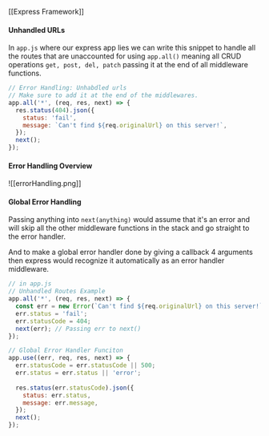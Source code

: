 [[Express Framework]]

#### Unhandled URLs

In `app.js` where our express app lies we can write this snippet to handle all the routes that are unaccounted for using `app.all()` meaning all CRUD operations `get, post, del, patch` passing it at the end of all middleware functions.

```JavaScript
// Error Handling: Unhabdled urls
// Make sure to add it at the end of the middlewares.
app.all('*', (req, res, next) => {
  res.status(404).json({
    status: 'fail',
    message: `Can't find ${req.originalUrl} on this server!`,
  });
  next();
});
```


#### Error Handling Overview

![[errorHandling.png]]

#### Global Error Handling

Passing anything into `next(anything)` would assume that it's an error and will skip all the other middleware functions in the stack and go straight to the error handler.

And to make a global error handler done by giving a callback 4 arguments then express would recognize it automatically as an error handler middleware.

```JavaScript
// in app.js
// Unhandled Routes Example
app.all('*', (req, res, next) => {
  const err = new Error(`Can't find ${req.originalUrl} on this server!`);
  err.status = 'fail';
  err.statusCode = 404;
  next(err); // Passing err to next()
});

// Global Error Handler Funciton
app.use((err, req, res, next) => {
  err.statusCode = err.statusCode || 500;
  err.status = err.status || 'error';
  
  res.status(err.statusCode).json({
    status: err.status,
    message: err.message,
  });
  next();
});
```